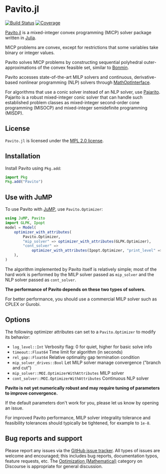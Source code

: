 # Pavito.jl

[![Build Status](https://github.com/jump-dev/Pavito.jl/actions/workflows/ci.yml/badge.svg)](https://github.com/jump-dev/Pavito.jl/actions)
[![Coverage](https://codecov.io/gh/jump-dev/Pavito.jl/branch/master/graph/badge.svg)](https://codecov.io/gh/jump-dev/Pavito.jl)

[Pavito.jl](https://github.com/jump-dev/Pavito.jl) is a mixed-integer convex
programming (MICP) solver package written in [Julia](http://julialang.org/).

MICP problems are convex, except for restrictions that some variables take
binary or integer values.

Pavito solves MICP problems by constructing sequential polyhedral
outer-approximations of the convex feasible set, similar to [Bonmin](https://projects.coin-or.org/Bonmin).

Pavito accesses state-of-the-art MILP solvers and continuous, derivative-based
nonlinear programming (NLP) solvers through [MathOptInterface](https://github.com/jump-dev/MathOptInterface.jl).

For algorithms that use a conic solver instead of an NLP solver, use
[Pajarito](https://github.com/jump-dev/Pajarito.jl). Pajarito is a robust
mixed-integer conic solver that can handle such established problem classes as
mixed-integer second-order cone programming (MISOCP) and mixed-integer
semidefinite programming (MISDP).

## License

`Pavito.jl` is licensed under the [MPL 2.0 license](https://github.com/jump-dev/Pavito.jl/blob/master/LICENSE.md).

## Installation

Install Pavito using `Pkg.add`:
```julia
import Pkg
Pkg.add("Pavito")
```

## Use with JuMP

To use Pavito with [JuMP](https://github.com/jump-dev/JuMP.jl), use
`Pavito.Optimizer`:
```julia
using JuMP, Pavito
import GLPK, Ipopt
model = Model(
    optimizer_with_attributes(
        Pavito.Optimizer,
        "mip_solver" => optimizer_with_attributes(GLPK.Optimizer),
        "cont_solver" =>
            optimizer_with_attributes(Ipopt.Optimizer, "print_level" => 0),
    ),
)
```

The algorithm implemented by Pavito itself is relatively simple; most of the
hard work is performed by the MILP solver passed as `mip_solver` and the NLP
solver passed as `cont_solver`.

**The performance of Pavito depends on these two types of solvers.**

For better performance, you should use a commercial MILP solver such as CPLEX
or Gurobi.

## Options

The following optimizer attributes can set to a `Pavito.Optimizer` to modify its
behavior:

  * `log_level::Int` Verbosity flag: 0 for quiet, higher for basic solve info
  * `timeout::Float64` Time limit for algorithm (in seconds)
  * `rel_gap::Float64` Relative optimality gap termination condition
  * `mip_solver_drives::Bool` Let MILP solver manage convergence ("branch and
    cut")
  * `mip_solver::MOI.OptimizerWithAttributes` MILP solver
  * `cont_solver::MOI.OptimizerWithAttributes` Continuous NLP solver

**Pavito is not yet numerically robust and may require tuning of parameters to
improve convergence.**

If the default parameters don't work for you, please let us know by opening an
issue.

For improved Pavito performance, MILP solver integrality tolerance and
feasibility tolerances should typically be tightened, for example to `1e-8`.

## Bug reports and support

Please report any issues via the [GitHub issue tracker](https://github.com/jump-dev/Pavito.jl/issues).
All types of issues are welcome and encouraged; this includes bug reports,
documentation typos, feature requests, etc. The [Optimization (Mathematical)](https://discourse.julialang.org/c/domain/opt) category on Discourse is appropriate for general
discussion.
